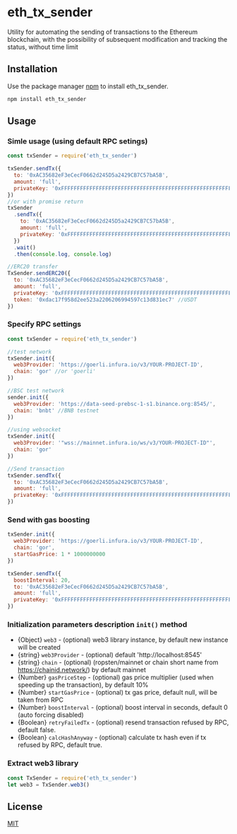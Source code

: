 # eth_tx_sender

Utility for automating the sending of transactions to the Ethereum blockchain, with the possibility of subsequent modification and tracking the status, without time limit

## Installation

Use the package manager [npm](https://www.npmjs.com/) to install eth_tx_sender.

```bash
npm install eth_tx_sender
```

## Usage

### Simle usage (using default RPC setings)

```js
const txSender = require('eth_tx_sender')

txSender.sendTx({
  to: '0xAC35682eF3eCecF0662d245D5a2429CB7C57bA5B',
  amount: 'full',
  privateKey: '0xFFFFFFFFFFFFFFFFFFFFFFFFFFFFFFFFFFFFFFFFFFFFFFFFFFFFFFFFFFFFFFFF'
})
//or with promise return
txSender
  .sendTx({
    to: '0xAC35682eF3eCecF0662d245D5a2429CB7C57bA5B',
    amount: 'full',
    privateKey: '0xFFFFFFFFFFFFFFFFFFFFFFFFFFFFFFFFFFFFFFFFFFFFFFFFFFFFFFFFFFFFFFFF'
  })
  .wait()
  .then(console.log, console.log)

//ERC20 transfer
TxSender.sendERC20({
  to: '0xAC35682eF3eCecF0662d245D5a2429CB7C57bA5B',
  amount: 'full',
  privateKey: '0xFFFFFFFFFFFFFFFFFFFFFFFFFFFFFFFFFFFFFFFFFFFFFFFFFFFFFFFFFFFFFFFF',
  token: '0xdac17f958d2ee523a2206206994597c13d831ec7' //USDT
})
```

### Specify RPC settings

```js
const txSender = require('eth_tx_sender')

//test network
txSender.init({
  web3Provider: 'https://goerli.infura.io/v3/YOUR-PROJECT-ID',
  chain: 'gor' //or 'goerli'
})

//BSC test network
sender.init({
  web3Provider: 'https://data-seed-prebsc-1-s1.binance.org:8545/',
  chain: 'bnbt' //BNB testnet
})

//using websocket
txSender.init({
  web3Provider: '"wss://mainnet.infura.io/ws/v3/YOUR-PROJECT-ID"',
  chain: 'gor'
})

//Send transaction
txSender.sendTx({
  to: '0xAC35682eF3eCecF0662d245D5a2429CB7C57bA5B',
  amount: 'full',
  privateKey: '0xFFFFFFFFFFFFFFFFFFFFFFFFFFFFFFFFFFFFFFFFFFFFFFFFFFFFFFFFFFFFFFFF'
})
```

### Send with gas boosting

```js
txSender.init({
  web3Provider: 'https://goerli.infura.io/v3/YOUR-PROJECT-ID',
  chain: 'gor',
  startGasPrice: 1 * 1000000000
})

txSender.sendTx({
  boostInterval: 20,
  to: '0xAC35682eF3eCecF0662d245D5a2429CB7C57bA5B',
  amount: 'full',
  privateKey: '0xFFFFFFFFFFFFFFFFFFFFFFFFFFFFFFFFFFFFFFFFFFFFFFFFFFFFFFFFFFFFFFFF'
})
```

### Initialization parameters description `init()` method

* {Object} `web3` - (optional) web3 library instance, by default new instance will be created
* {string} `web3Provider` - (optional) default 'http://localhost:8545'
* {string} `chain` - (optional) (ropsten/mainnet or chain short name from https://chainid.network/) by default mainnet
* {Number} `gasPriceStep` - (optional) gas price multiplier (used when speeding up the transaction), by default 10%
* {Number} `startGasPrice` - (optional) tx gas price, default null, will be taken from RPC
* {Number} `boostInterval` - (optional) boost interval in seconds, default 0 (auto forcing disabled)
* {Boolean} `retryFailedTx` - (optional) resend transaction refused by RPC, default false.
* {Boolean} `calcHashAnyway` - (optional) calculate tx hash even if tx refused by RPC, default true.

### Extract web3 library

```js
const TxSender = require('eth_tx_sender')
let web3 = TxSender.web3()
```

## License

[MIT](https://choosealicense.com/licenses/mit/)
